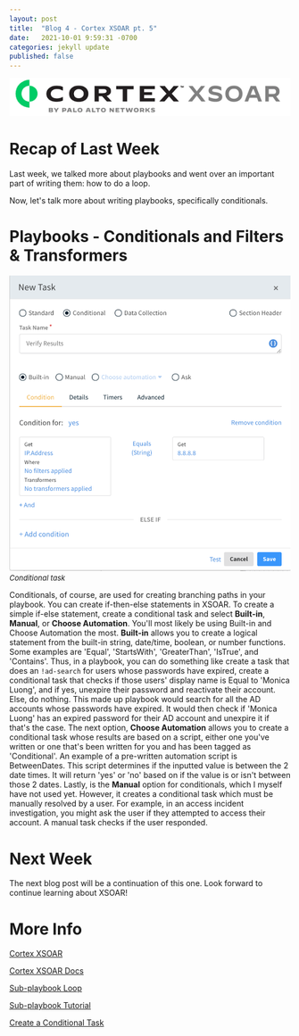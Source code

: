 ```yaml
---
layout: post
title:  "Blog 4 - Cortex XSOAR pt. 5"
date:   2021-10-01 9:59:31 -0700
categories: jekyll update
published: false
---
```


![Cortex XSOAR logo](/assets/xsoar-logo.png)

# **Recap of Last Week**
Last week, we talked more about playbooks and went over an important part of writing them: how to do a loop.

Now, let's talk more about writing playbooks, specifically conditionals.

# **Playbooks - Conditionals and Filters & Transformers**

![Conditional](/assets/xsoar-conditional.png)<br/><font size="2.75px"><em>Conditional task</em></font>

Conditionals, of course, are used for creating branching paths in your playbook. You can create if-then-else statements in XSOAR. To create a simple if-else statement, create a conditional task and select **Built-in**, **Manual**, or **Choose Automation**. You'll most likely be using Built-in and Choose Automation the most. **Built-in** allows you to create a logical statement from the built-in string, date/time, boolean, or number functions. Some examples are 'Equal', 'StartsWith', 'GreaterThan', 'IsTrue', and 'Contains'. Thus, in a playbook, you can do something like create a task that does an `!ad-search` for users whose passwords have expired, create a conditional task that checks if those users' display name is Equal to 'Monica Luong', and if yes, unexpire their password and reactivate their account. Else, do nothing. This made up playbook would search for all the AD accounts whose passwords have expired. It would then check if 'Monica Luong' has an expired password for their AD account and unexpire it if that's the case. The next option, **Choose Automation** allows you to create a conditional task whose results are based on a script, either one you've written or one that's been written for you and has been tagged as 'Conditional'. An example of a pre-written automation script is BetweenDates. This script determines if the inputted value is between the 2 date times. It will return 'yes' or 'no' based on if the value is or isn't between those 2 dates. Lastly, is the **Manual** option for conditionals, which I myself have not used yet. However, it creates a conditional task which must be manually resolved by a user. For example, in an access incident investigation, you might ask the user if they attempted to access their account. A manual task checks if the user responded.

# **Next Week**
The next blog post will be a continuation of this one. Look forward to continue learning about XSOAR!

# **More Info**
[Cortex XSOAR](https://www.paloaltonetworks.com/cortex/cortex-xsoar)

[Cortex XSOAR Docs](https://xsoar.pan.dev/docs/concepts/getting-started-guide)

[Sub-playbook Loop](https://docs.paloaltonetworks.com/cortex/cortex-xsoar/6-0/cortex-xsoar-admin/playbooks/configure-a-sub-playbook-loop.html)

[Sub-playbook Tutorial](https://docs.paloaltonetworks.com/cortex/cortex-xsoar/6-0/cortex-xsoar-admin/playbooks/configure-a-sub-playbook-loop/sub-playbook-tutorial.html)

[Create a Conditional Task](https://docs.paloaltonetworks.com/cortex/cortex-xsoar/5-5/cortex-xsoar-admin/playbooks/playbook-tasks/create-a-conditional-task.html)